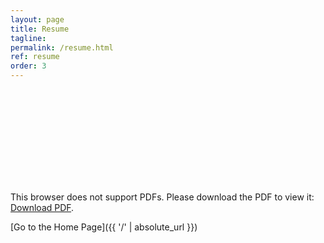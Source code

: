 ```yaml
---
layout: page
title: Resume
tagline: 
permalink: /resume.html
ref: resume
order: 3
---
```


<!-- (Updated September 5th, 2019) My resume can be found [here](https://www.dropbox.com/s/avyqfmlmjomivud/ThuyNC_updated_05092019.pdf?dl=0). -->

<object data="https://www.dropbox.com/s/avyqfmlmjomivud/ThuyNC_updated_05092019.pdf?dl=0" type="application/pdf" width="700px" height="700px">
    <embed src="https://www.dropbox.com/s/avyqfmlmjomivud/ThuyNC_updated_05092019.pdf?dl=0">
        <p>This browser does not support PDFs. Please download the PDF to view it: <a href="https://www.dropbox.com/s/avyqfmlmjomivud/ThuyNC_updated_05092019.pdf?dl=0">Download PDF</a>.</p>
    </embed>
</object>


[Go to the Home Page]({{ '/' | absolute_url }})
